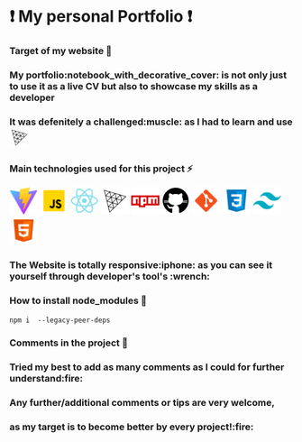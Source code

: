 ### <h1>:exclamation: My personal Portfolio :exclamation:</h1>

### Target of my website :triangular_flag_on_post:

<p>
        <h3>My portfolio:notebook_with_decorative_cover: is not only just to use it as a live CV but also to showcase my skills as a developer</h3>
        <h3>It was defenitely a challenged:muscle: as I had to learn and use <img alt="Javascript" src="./imgs/threejs.svg" width="35"/></h3>
</p>

### Main technologies used for this project :zap:

<p>
  <img alt="Vite" src="./imgs/vite.svg" width="50"/>
  <img alt="Javascript" src="./imgs/javascript.gif" width="50"/>
  <img alt="React" src="./imgs/react.png" width="50"/>
  <img alt="ThreeJs" src="./imgs/threejs.svg" width="50"/>
  <img alt="npm" src="./imgs/npm.png" width="50"/>
  <img alt="github actions" src="./imgs/github.png" width="50"/>
  <img alt="git" src="./imgs/git.png" width="50"/>
  <img alt="Css" src="./imgs/css3.png" width="50"/>
  <img alt="tailwind" src="./imgs/tailwindcss.png" width="50"/>
  <img alt="html5" src="./imgs/html5.png" width="50"/>
</p>

<h3>The Website is totally responsive:iphone: as you can see it yourself through developer's tool's :wrench:</h3>

### How to install node_modules :nut_and_bolt:

    npm i  --legacy-peer-deps

### Comments in the project :page_with_curl:

<h3>Tried my best to add as many comments as I could for further understand:fire:</h3>
    <h3>Any further/additional comments or tips are very welcome,</h3>
    <h3>as my target is to become better by every project!:fire:</h3>
